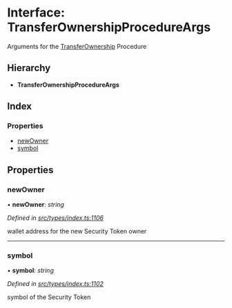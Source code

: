 # Interface: TransferOwnershipProcedureArgs

Arguments for the [TransferOwnership](../enums/_types_index_.proceduretype.md#transferownership) Procedure

## Hierarchy

* **TransferOwnershipProcedureArgs**

## Index

### Properties

* [newOwner](_types_index_.transferownershipprocedureargs.md#newowner)
* [symbol](_types_index_.transferownershipprocedureargs.md#symbol)

## Properties

###  newOwner

• **newOwner**: *string*

*Defined in [src/types/index.ts:1106](https://github.com/PolymathNetwork/polymath-sdk/blob/fb8c7c9/src/types/index.ts#L1106)*

wallet address for the new Security Token owner

___

###  symbol

• **symbol**: *string*

*Defined in [src/types/index.ts:1102](https://github.com/PolymathNetwork/polymath-sdk/blob/fb8c7c9/src/types/index.ts#L1102)*

symbol of the Security Token
